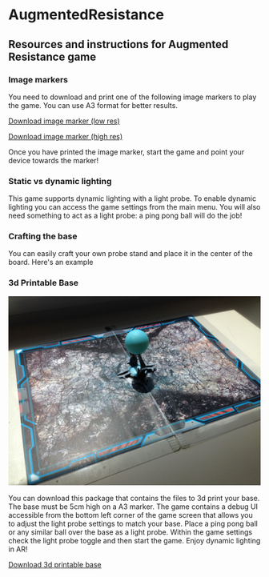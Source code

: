 # AugmentedResistance

## Resources and instructions for Augmented Resistance game

### Image markers

You need to download and print one of the following image markers to play the game. You can use A3 format for better results.

[Download image marker (low res)](https://github.com/fi-content2-games-platform/FIcontent.Gaming.Content.AugmentedResistance/releases/download/1.0/marker_low.jpg)

[Download image marker (high res)](https://github.com/fi-content2-games-platform/FIcontent.Gaming.Content.AugmentedResistance/releases/download/1.0/marker_hi.jpg)

Once you have printed the image marker, start the game and point your device towards the marker!

### Static vs dynamic lighting

This game supports dynamic lighting with a light probe. To enable dynamic lighting you can access the game settings from the main menu. You will also need something to act as a light probe: a ping pong ball will do the job!

### Crafting the base

You can easily craft your own probe stand and place it in the center of the board. Here's an example

### 3d Printable Base

![alt text](https://github.com/fi-content2-games-platform/FIcontent.Gaming.Content.AugmentedResistance/blob/master/images/board_setup.JPG "Board setup")

You can download this package that contains the files to 3d print your base. The base must be 5cm high on a A3 marker. The game contains a debug UI accessible from the bottom left corner of the game screen that allows you to adjust the light probe settings to match your base.
Place a ping pong ball or any similar ball over the base as a light probe.
Within the game settings check the light probe toggle and then start the game.
Enjoy dynamic lighting in AR!

[Download 3d printable base](https://github.com/fi-content2-games-platform/FIcontent.Gaming.Content.AugmentedResistance/releases/download/1.0/base.rar)

